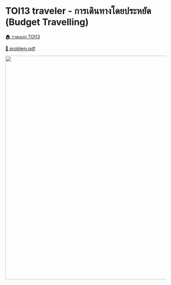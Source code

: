 <!-- @codegen_problem begin -->
# TOI13 traveler - การเดินทางโดยประหยัด (Budget Travelling)

[🏠 รวมเฉลย TOI13](../)

[💎 problem.pdf](./toi13_traveler.pdf)

<img width="700" src="https://github.com/krist7599555/toi/assets/19445033/80c80822-7583-4bcd-a705-dae3eacdee85" />
<!-- @codegen_problem end -->

